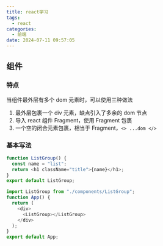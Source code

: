 ```yaml
---
title: react学习
tags:
  - react
categories:
  - 前端
date: 2024-07-11 09:57:05
---
```


## 组件

### 特点

当组件最外层有多个 dom 元素时，可以使用三种做法

1. 最外层包裹一个 div 元素，缺点引入了多余的 dom 节点
2. 导入 react 组件 Fragment，使用 Fragment 包裹
3. 一个空的闭合元素包裹，相当于 Fragment，`<> ...dom </>`

### 基本写法

```javascript
function ListGroup() {
  const name = "list";
  return <h1 className="title">{name}</h1>;
}
export default ListGroup;
```

```javascript
import ListGroup from "./components/ListGroup";
function App() {
  return (
    <div>
      <ListGroup></ListGroup>
    </div>
  );
}
export default App;
```
